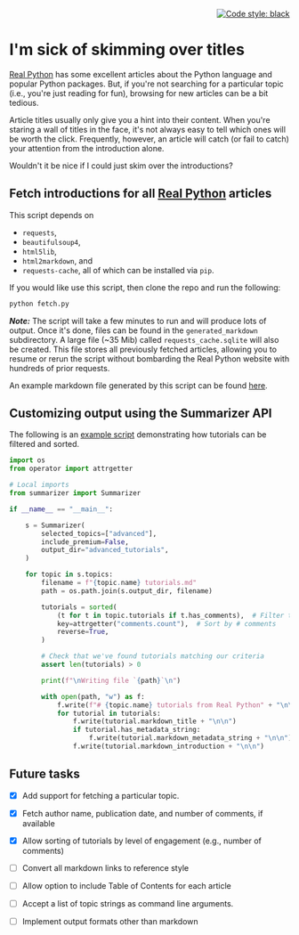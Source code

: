 <p align="right">
<a href="https://github.com/psf/black"><img alt="Code style: black" src="https://img.shields.io/badge/code%20style-black-000000.svg"></a>
</p>

# I'm sick of skimming over titles

[Real Python][rp] has some excellent articles about the Python language and
popular Python packages. But, if you're not searching for a particular topic
(i.e., you're just reading for fun), browsing for new articles can be a bit tedious.

Article titles usually only give you a hint into their content. When you're
staring a wall of titles in the face, it's not always easy to tell which ones
will be worth the click. Frequently, however, an article will catch (or fail to
catch) your attention from the introduction alone.

Wouldn't it be nice if I could just skim over the introductions?

## Fetch introductions for all [Real Python][rp] articles

This script depends on
* `requests`,
* `beautifulsoup4`,
* `html5lib`,
* `html2markdown`, and
* `requests-cache`,
all of which can be installed via `pip`.

If you would like use this script, then clone the repo and run the following:

```bash
python fetch.py
```

*__Note:__* The script will take a few minutes to run and will produce lots of
output. Once it's done, files can be found in the `generated_markdown` subdirectory.
A large file (~35 Mib) called `requests_cache.sqlite` will also be created. This
file stores all previously fetched articles, allowing you to resume or rerun the
script without bombarding the Real Python website with hundreds of prior requests.

An example markdown file generated by this script can be found [here][example-md].

## Customizing output using the Summarizer API

The following is an [example script][test-script] demonstrating how tutorials
can be filtered and sorted.

```python
import os
from operator import attrgetter

# Local imports
from summarizer import Summarizer

if __name__ == "__main__":

    s = Summarizer(
        selected_topics=["advanced"],
        include_premium=False,
        output_dir="advanced_tutorials",
    )

    for topic in s.topics:
        filename = f"{topic.name} tutorials.md"
        path = os.path.join(s.output_dir, filename)

        tutorials = sorted(
            (t for t in topic.tutorials if t.has_comments),  # Filter tutorials
            key=attrgetter("comments.count"),  # Sort by # comments
            reverse=True,
        )

        # Check that we've found tutorials matching our criteria
        assert len(tutorials) > 0

        print(f"\nWriting file `{path}`\n")

        with open(path, "w") as f:
            f.write(f"# {topic.name} tutorials from Real Python" + "\n\n")
            for tutorial in tutorials:
                f.write(tutorial.markdown_title + "\n\n")
                if tutorial.has_metadata_string:
                    f.write(tutorial.markdown_metadata_string + "\n\n")
                f.write(tutorial.markdown_introduction + "\n\n")

```

## Future tasks

- [X] Add support for fetching a particular topic.

- [X] Fetch author name, publication date, and number of comments, if available

- [X] Allow sorting of tutorials by level of engagement (e.g., number of comments)

- [ ] Convert all markdown links to reference style

- [ ] Allow option to include Table of Contents for each article

- [ ] Accept a list of topic strings as command line arguments.

- [ ] Implement output formats other than markdown

[rp]: https://realpython.com
[topics]: https://realpython.com/tutorials/all/
[example-md]: examples/docker_non_premium_tutorials.md
[test-script]: test_summarizer.py
